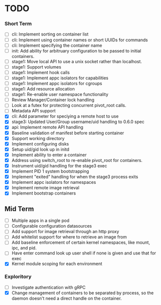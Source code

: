 # TODO

### Short Term

- [ ] cli: Implement sorting on container list
- [ ] cli: Implement using container names or short UUIDs for commands
- [ ] cli: Implement specifying the container name
- [ ] init: Add ability for arbitruary configuration to be passed to initial
  containers.
- [ ] stage1: Move local API to use a unix socket rather than localhost.
- [ ] stage1: Support volumes
- [ ] stage1: Implement hook calls
- [ ] stage1: Implement appc isolators for capabilities
- [ ] stage1: Implement appc isolators for cgroups
- [ ] stage1: Add resource allocation
- [ ] stage1: Re-enable user namespace functionality
- [ ] Review Manager/Container lock handling
- [ ] Look at a futex for protecting concurrent pivot_root calls.
- [ ] Metadata API support
- [X] cli: Add parameter for speciying a remote host to use
- [X] stage3: Updated User/Group username/uid handling to 0.6.0 spec
- [X] api: Implement remote API handling
- [X] Baseline validation of manifest before starting container
- [X] Support working directory
- [X] Implement configuring disks
- [X] Setup uid/gid look up in initd
- [X] Implement ability to enter a container
- [X] Address using switch\_root to re-enable pivot\_root for containers.
- [X] Instrument uid/gid handling for the stage3 exec
- [X] Implement PID 1 system bootstrapping
- [X] Implement "exited" handling for when the stage3 process exits
- [X] Implement appc isolators for namespaces
- [X] Implement remote image retrieval
- [X] Implement bootstrap containers

## Mid Term

- [ ] Multiple apps in a single pod
- [ ] Configurable configuration datasources
- [ ] Add support for image retrieval through an http proxy
- [ ] Add whitelist support for where to retrieve an image from
- [ ] Add baseline enforcement of certain kernel namespaces, like mount, ipc,
  and pid.
- [ ] Have enter command look up user shell if none is given and use that for
  exec
- [X] Kernel module scoping for each environment

### Exploritory

- [ ] Investigate authentication with gRPC
- [X] Change management of containers to be separated by process, so the daemon
  doesn't need a direct handle on the container.
